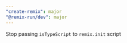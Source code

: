 ```yaml
---
"create-remix": major
"@remix-run/dev": major
---
```


Stop passing `isTypeScript` to `remix.init` script
